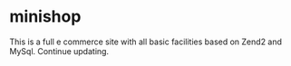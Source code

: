 minishop
========

This is a full e commerce site with all basic facilities based on Zend2 and MySql. Continue updating.
